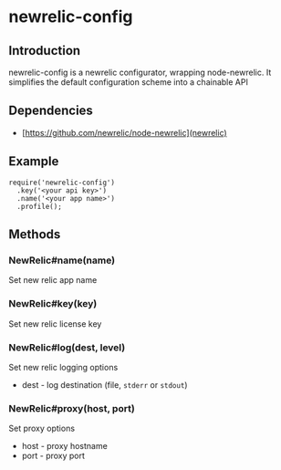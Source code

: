 # newrelic-config

## Introduction

newrelic-config is a newrelic configurator, wrapping node-newrelic.
It simplifies the default configuration scheme into a chainable API

## Dependencies

* [https://github.com/newrelic/node-newrelic](newrelic)

## Example

    require('newrelic-config')
      .key('<your api key>')
      .name('<your app name>')
      .profile();

## Methods

### NewRelic#name(name)

Set new relic app name

### NewRelic#key(key)

Set new relic license key

### NewRelic#log(dest, level)

Set new relic logging options

* dest - log destination (file, `stderr` or `stdout`)

### NewRelic#proxy(host, port)

Set proxy options

* host - proxy hostname
* port - proxy port
